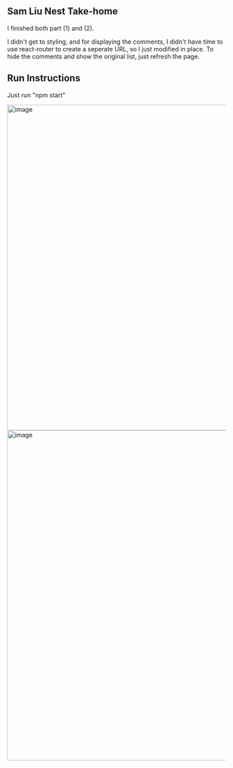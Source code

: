 ## Sam Liu Nest Take-home

I finished both part (1) and (2).

I didn't get to styling, and for displaying the comments, I didn't have time to use react-router to create a seperate URL, so I just modified in place. To hide the comments and show the original list, just refresh the page.

## Run Instructions
Just run "npm start"

<img width="750" alt="image" src="https://github.com/samliu21/sam-liu-nest-takehome/assets/64169932/50c7bbcd-9ee9-4a21-ae97-880511156a39">

<img width="761" alt="image" src="https://github.com/samliu21/sam-liu-nest-takehome/assets/64169932/5a29154a-8b85-47ef-b134-cfb051b55dc8">
